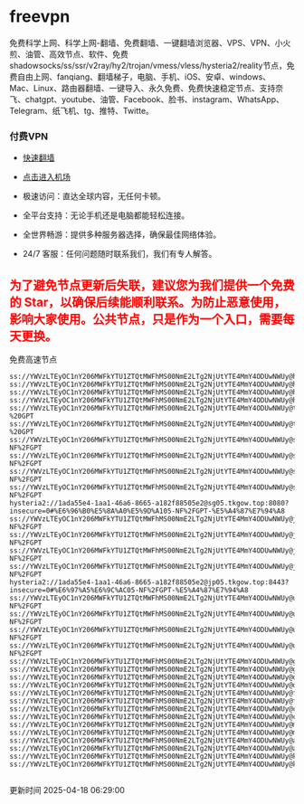 # freevpn

免费科学上网、科学上网-翻墙、免费翻墙、一键翻墙浏览器、VPS、VPN、小火煎、油管、高效节点、软件、免费shadowsocks/ss/ssr/v2ray/hy2/trojan/vmess/vless/hysteria2/reality节点，免费自由上网、fanqiang、翻墙梯子，电脑、手机、iOS、安卓、windows、Mac、Linux、路由器翻墙、一键导入、永久免费、免费快速稳定节点、支持奈飞、chatgpt、youtube、油管、Facebook、脸书、instagram、WhatsApp、Telegram、纸飞机、tg、推特、Twitte。

### 付费VPN
* [快速翻墙](https://xgogo.sbs/#/register?code=wxADDy87) 

* [点击进入机场](https://xgogo.sbs/#/register?code=wxADDy87) 

* 极速访问：直达全球内容，无任何卡顿。

* 全平台支持：无论手机还是电脑都能轻松连接。

* 全世界畅游：提供多种服务器选择，确保最佳网络体验。

* 24/7 客服：任何问题随时联系我们，我们有专人解答。

## <font color="red">为了避免节点更新后失联，建议您为我们提供一个免费的 Star，以确保后续能顺利联系。为防止恶意使用，影响大家使用。公共节点，只是作为一个入口，需要每天更换。</font>

免费高速节点

```ss://YWVzLTEyOC1nY206MWFkYTU1ZTQtMWFhMS00NmE2LTg2NjUtYTE4MmY4ODUwNWUy@hk01.jgrtoioceaw.help:50384#%E9%A6%99%E6%B8%AF01
ss://YWVzLTEyOC1nY206MWFkYTU1ZTQtMWFhMS00NmE2LTg2NjUtYTE4MmY4ODUwNWUy@hk02.jigreliewolf.click:17889#%E9%A6%99%E6%B8%AF02
ss://YWVzLTEyOC1nY206MWFkYTU1ZTQtMWFhMS00NmE2LTg2NjUtYTE4MmY4ODUwNWUy@hk03.jigreliewolf.click:10838#%E9%A6%99%E6%B8%AF03
ss://YWVzLTEyOC1nY206MWFkYTU1ZTQtMWFhMS00NmE2LTg2NjUtYTE4MmY4ODUwNWUy@hk04.jgrtoioceaw.help:29956#%E9%A6%99%E6%B8%AF04
ss://YWVzLTEyOC1nY206MWFkYTU1ZTQtMWFhMS00NmE2LTg2NjUtYTE4MmY4ODUwNWUy@hk05.ijgelrkasd.click:41284#%E9%A6%99%E6%B8%AF05
ss://YWVzLTEyOC1nY206MWFkYTU1ZTQtMWFhMS00NmE2LTg2NjUtYTE4MmY4ODUwNWUy@tw01.jigreliewolf.click:30995#%E5%8F%B0%E6%B9%BE01%20-%20GPT
ss://YWVzLTEyOC1nY206MWFkYTU1ZTQtMWFhMS00NmE2LTg2NjUtYTE4MmY4ODUwNWUy@tw02.ijgelrkasd.click:22610#%E5%8F%B0%E6%B9%BE02%20-%20GPT
ss://YWVzLTEyOC1nY206MWFkYTU1ZTQtMWFhMS00NmE2LTg2NjUtYTE4MmY4ODUwNWUy@sg01.jgrtoioceaw.help:55559#%E6%96%B0%E5%8A%A0%E5%9D%A101%20-NF%2FGPT
ss://YWVzLTEyOC1nY206MWFkYTU1ZTQtMWFhMS00NmE2LTg2NjUtYTE4MmY4ODUwNWUy@sg02.jigreliewolf.click:40574#%E6%96%B0%E5%8A%A0%E5%9D%A102%20-NF%2FGPT
ss://YWVzLTEyOC1nY206MWFkYTU1ZTQtMWFhMS00NmE2LTg2NjUtYTE4MmY4ODUwNWUy@sg03.ijgelrkasd.click:23716#%E6%96%B0%E5%8A%A0%E5%9D%A103%20-NF%2FGPT
ss://YWVzLTEyOC1nY206MWFkYTU1ZTQtMWFhMS00NmE2LTg2NjUtYTE4MmY4ODUwNWUy@sg04.jgrtoioceaw.help:17971#%E6%96%B0%E5%8A%A0%E5%9D%A104%20-NF%2FGPT
hysteria2://1ada55e4-1aa1-46a6-8665-a182f88505e2@sg05.tkgow.top:8080?insecure=0#%E6%96%B0%E5%8A%A0%E5%9D%A105-NF%2FGPT-%E5%A4%87%E7%94%A8
ss://YWVzLTEyOC1nY206MWFkYTU1ZTQtMWFhMS00NmE2LTg2NjUtYTE4MmY4ODUwNWUy@jp01.jgrtoioceaw.help:58645#%E6%97%A5%E6%9C%AC01%20-NF%2FGPT
ss://YWVzLTEyOC1nY206MWFkYTU1ZTQtMWFhMS00NmE2LTg2NjUtYTE4MmY4ODUwNWUy@jp02.jgrtoioceaw.help:47462#%E6%97%A5%E6%9C%AC02%20-NF%2FGPT
ss://YWVzLTEyOC1nY206MWFkYTU1ZTQtMWFhMS00NmE2LTg2NjUtYTE4MmY4ODUwNWUy@jp03.jigreliewolf.click:33414#%E6%97%A5%E6%9C%AC03%20-NF%2FGPT
ss://YWVzLTEyOC1nY206MWFkYTU1ZTQtMWFhMS00NmE2LTg2NjUtYTE4MmY4ODUwNWUy@jp04.ijgelrkasd.click:58223#%E6%97%A5%E6%9C%AC04%20-NF%2FGPT
hysteria2://1ada55e4-1aa1-46a6-8665-a182f88505e2@jp05.tkgow.top:8443?insecure=0#%E6%97%A5%E6%9C%AC05-NF%2FGPT-%E5%A4%87%E7%94%A8
ss://YWVzLTEyOC1nY206MWFkYTU1ZTQtMWFhMS00NmE2LTg2NjUtYTE4MmY4ODUwNWUy@us01.jgrtoioceaw.help:48129#%E7%BE%8E%E5%9B%BD01%20-NF%2FGPT
ss://YWVzLTEyOC1nY206MWFkYTU1ZTQtMWFhMS00NmE2LTg2NjUtYTE4MmY4ODUwNWUy@us02.jgrtoioceaw.help:44907#%E7%BE%8E%E5%9B%BD02%20-NF%2FGPT
ss://YWVzLTEyOC1nY206MWFkYTU1ZTQtMWFhMS00NmE2LTg2NjUtYTE4MmY4ODUwNWUy@us03.jigreliewolf.click:43330#%E7%BE%8E%E5%9B%BD03%20-NF%2FGPT
ss://YWVzLTEyOC1nY206MWFkYTU1ZTQtMWFhMS00NmE2LTg2NjUtYTE4MmY4ODUwNWUy@us04.ijgelrkasd.click:44130#%E7%BE%8E%E5%9B%BD04%20-NF%2FGPT
ss://YWVzLTEyOC1nY206MWFkYTU1ZTQtMWFhMS00NmE2LTg2NjUtYTE4MmY4ODUwNWUy@gb01.jgrtoioceaw.help:27765#%E8%8B%B1%E5%9B%BD01
ss://YWVzLTEyOC1nY206MWFkYTU1ZTQtMWFhMS00NmE2LTg2NjUtYTE4MmY4ODUwNWUy@gb02.jigreliewolf.click:52762#%E8%8B%B1%E5%9B%BD02
ss://YWVzLTEyOC1nY206MWFkYTU1ZTQtMWFhMS00NmE2LTg2NjUtYTE4MmY4ODUwNWUy@de01.jgrtoioceaw.help:20635#%E5%BE%B7%E5%9B%BD01
ss://YWVzLTEyOC1nY206MWFkYTU1ZTQtMWFhMS00NmE2LTg2NjUtYTE4MmY4ODUwNWUy@de02.jigreliewolf.click:52770#%E5%BE%B7%E5%9B%BD02
ss://YWVzLTEyOC1nY206MWFkYTU1ZTQtMWFhMS00NmE2LTg2NjUtYTE4MmY4ODUwNWUy@fr01.ijgelrkasd.click:32568#%E6%B3%95%E5%9B%BD01
ss://YWVzLTEyOC1nY206MWFkYTU1ZTQtMWFhMS00NmE2LTg2NjUtYTE4MmY4ODUwNWUy@fr02.jigreliewolf.click:45265#%E6%B3%95%E5%9B%BD02
ss://YWVzLTEyOC1nY206MWFkYTU1ZTQtMWFhMS00NmE2LTg2NjUtYTE4MmY4ODUwNWUy@ca01.jigreliewolf.click:30461#%E5%8A%A0%E6%8B%BF%E5%A4%A701
ss://YWVzLTEyOC1nY206MWFkYTU1ZTQtMWFhMS00NmE2LTg2NjUtYTE4MmY4ODUwNWUy@ca02.ijgelrkasd.click:24053#%E5%8A%A0%E6%8B%BF%E5%A4%A702
ss://YWVzLTEyOC1nY206MWFkYTU1ZTQtMWFhMS00NmE2LTg2NjUtYTE4MmY4ODUwNWUy@my01.jigreliewolf.click:52408#%E9%A9%AC%E6%9D%A5%E8%A5%BF%E4%BA%9A01
ss://YWVzLTEyOC1nY206MWFkYTU1ZTQtMWFhMS00NmE2LTg2NjUtYTE4MmY4ODUwNWUy@my02.ijgelrkasd.click:25519#%E9%A9%AC%E6%9D%A5%E8%A5%BF%E4%BA%9A02
ss://YWVzLTEyOC1nY206MWFkYTU1ZTQtMWFhMS00NmE2LTg2NjUtYTE4MmY4ODUwNWUy@au01.jgrtoioceaw.help:13460#%E6%BE%B3%E5%A4%A7%E5%88%A9%E4%BA%9A01
ss://YWVzLTEyOC1nY206MWFkYTU1ZTQtMWFhMS00NmE2LTg2NjUtYTE4MmY4ODUwNWUy@au02.ijgelrkasd.click:46073#%E6%BE%B3%E5%A4%A7%E5%88%A9%E4%BA%9A02
ss://YWVzLTEyOC1nY206MWFkYTU1ZTQtMWFhMS00NmE2LTg2NjUtYTE4MmY4ODUwNWUy@ko01.jgrtoioceaw.help:46108#%E9%9F%A9%E5%9B%BD01
ss://YWVzLTEyOC1nY206MWFkYTU1ZTQtMWFhMS00NmE2LTg2NjUtYTE4MmY4ODUwNWUy@ko02.jigreliewolf.click:50181#%E9%9F%A9%E5%9B%BD02


```
更新时间 2025-04-18 06:29:00